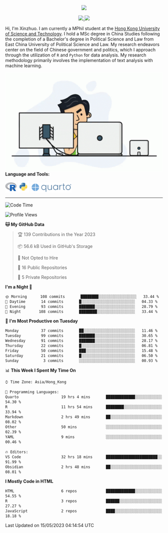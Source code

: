 <div align='center'>
<img src='https://readme-typing-svg.herokuapp.com?font=ubuntu&color=4d3900&center=true&lines=HKUST+Mphil+in+SOSC;Focus+on+China;Code+for+PoliSci'/>
</div>

<p align='center'>
 <a href='https://www.linkedin.com/in/xinzhuo-huang-5161011ba/' target='_blank'>
        <img src='https://img.shields.io/badge/linkedin%20-%230077B5.svg?&style=for-the-badge&logo=linkedin&logoColor=white'/>
    </a>
 <a href='https://twitter.com/HsinchoH' target='_blank'>
        <img src='https://img.shields.io/badge/Twitter-1DA1F2?style=for-the-badge&logo=twitter&logoColor=white'/>
    </a>
    </p>
    
Hi, I'm Xinzhuo. I am currently a MPhil student at the [Hong Kong University of Science and Technology](https://sosc.hkust.edu.hk/node/613). I hold a MSc degree in China Studies following the completion of a Bachelor's degree in Political Science and Law from East China University of Political Science and Law. My research endeavors center on the field of Chinese government and politics, which I approach through the utilization of `R` and `Python` for data analysis. My research methodology primarily involves the implementation of text analysis with machine learning.




<img align='right' src="https://github.com/xinzhuohkust/xinzhuohkust/blob/main/programmer.gif" width="590">



**Language and Tools:**  

<code><img height="36" src="https://raw.githubusercontent.com/github/explore/80688e429a7d4ef2fca1e82350fe8e3517d3494d/topics/r/r.png"></code>
<code><img height="36" src="https://raw.githubusercontent.com/github/explore/80688e429a7d4ef2fca1e82350fe8e3517d3494d/topics/python/python.png"></code>
<code><img height="32" src="https://github.com/quarto-dev/quarto-r/blob/main/man/figures/quarto.png"></code>

---
<!--START_SECTION:waka-->
![Code Time](http://img.shields.io/badge/Code%20Time-491%20hrs%2034%20mins-blue)

![Profile Views](http://img.shields.io/badge/Profile%20Views-95-blue)

**🐱 My GitHub Data** 

> 🏆 139 Contributions in the Year 2023
 > 
> 📦 56.6 kB Used in GitHub's Storage 
 > 
> 🚫 Not Opted to Hire
 > 
> 📜 16 Public Repositories 
 > 
> 🔑 5 Private Repositories  
 > 
**I'm a Night 🦉** 

```text
🌞 Morning      108 commits       ████████░░░░░░░░░░░░░░░░░   33.44 % 
🌆 Daytime       14 commits       █░░░░░░░░░░░░░░░░░░░░░░░░   04.33 % 
🌃 Evening       93 commits       ███████░░░░░░░░░░░░░░░░░░   28.79 % 
🌙 Night        108 commits       ████████░░░░░░░░░░░░░░░░░   33.44 % 

```
📅 **I'm Most Productive on Tuesday** 

```text
Monday          37 commits       ██░░░░░░░░░░░░░░░░░░░░░░░   11.46 % 
Tuesday         99 commits       ███████░░░░░░░░░░░░░░░░░░   30.65 % 
Wednesday       91 commits       ███████░░░░░░░░░░░░░░░░░░   28.17 % 
Thursday        22 commits       █░░░░░░░░░░░░░░░░░░░░░░░░   06.81 % 
Friday          50 commits       ███░░░░░░░░░░░░░░░░░░░░░░   15.48 % 
Saturday        21 commits       █░░░░░░░░░░░░░░░░░░░░░░░░   06.50 % 
Sunday           3 commits       ░░░░░░░░░░░░░░░░░░░░░░░░░   00.93 % 

```


📊 **This Week I Spent My Time On** 

```text
⌚︎ Time Zone: Asia/Hong_Kong

💬 Programming Languages: 
Quarto                   19 hrs 4 mins       █████████████░░░░░░░░░░░░   54.30 % 
R                        11 hrs 54 mins      ████████░░░░░░░░░░░░░░░░░   33.94 % 
Markdown                 2 hrs 49 mins       ██░░░░░░░░░░░░░░░░░░░░░░░   08.02 % 
Other                    50 mins             ░░░░░░░░░░░░░░░░░░░░░░░░░   02.39 % 
YAML                     9 mins              ░░░░░░░░░░░░░░░░░░░░░░░░░   00.46 % 

🔥 Editors: 
VS Code                  32 hrs 18 mins      ███████████████████████░░   91.99 % 
Obsidian                 2 hrs 48 mins       ██░░░░░░░░░░░░░░░░░░░░░░░   08.01 % 

```

**I Mostly Code in HTML** 

```text
HTML                     6 repos             █████████████░░░░░░░░░░░░   54.55 % 
R                        3 repos             ██████░░░░░░░░░░░░░░░░░░░   27.27 % 
JavaScript               2 repos             ████░░░░░░░░░░░░░░░░░░░░░   18.18 % 

```



 Last Updated on 15/05/2023 04:14:54 UTC
<!--END_SECTION:waka-->
    
    
    
    
    
    
    
    
